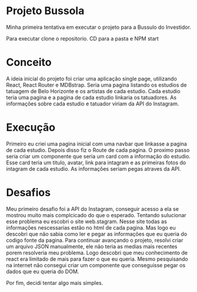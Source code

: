 # Projeto Bussola
Minha primeira tentativa em executar o projeto para a Bussulo do Investidor.

Para executar clone o repositorio. CD para a pasta e NPM start

# Conceito
A ideia inicial do projeto foi criar uma aplicação single page, utilizando React, React Router e MDBstrap.
Seria uma pagina listando os estudios de tatuagem de Belo Horizonte e os artistas de cada estudio.
Cada estudio teria uma pagina e a pagina de cada estudio linkaria os tatuadores.
As informações sobre cada estudio e tatuador viriam da API do Instagram.

# Execução
Primeiro eu criei uma pagina inicial com uma navbar que linkasse a pagina de cada estudio. Depois disso fiz o Route de cada pagina.
O proximo passo seria criar um componente que seria um card com a informação do estudio. Esse card teria um titulo, avatar, link para intagram e as primeiras fotos do intagram de cada estudio. As informações seriam pegas atraves da API.

# Desafios
Meu primeiro desafio foi a API do Instagram, conseguir acesso a ela se mostrou muito mais complcicado do que o esperado. Tentando sulucionar esse problema eu escobri o site web.stagram. Nesse site todas as informações nescessarias estão no html de cada pagina. Mas logo eu descobri que não sabia como ler e pegar as informações que eu queria do codigo fonte da pagina. 
Para continuar avançando o projeto, resolvi criar um arquivo JSON manualmente, ele não teria as medias mais recentes porem resolveria meu problema. Logo descobri que meu conhecimento de react era limitado de mais para fazer o que eu queria. Mesmo pesquisando na internet não consegui criar um componente que conseguisse pegar os dados que eu queria do DOM.

Por fim, decidi tentar algo mais simples.
